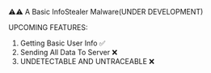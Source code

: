 ⚠️⚠️ A Basic InfoStealer Malware(UNDER DEVELOPMENT)

UPCOMING FEATURES:
1. Getting Basic User Info  ✅ 
2. Sending All Data To Server  ❌
3. UNDETECTABLE AND UNTRACEABLE  ❌
